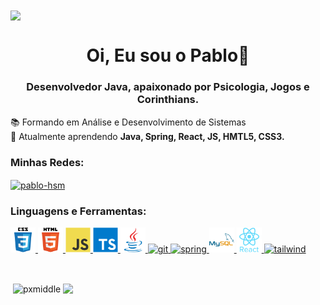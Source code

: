 <img align= "center" src= "https://github.com/pxmiddle/pxmiddle/assets/73138250/82048ed3-63f0-49f3-b490-c36c75979e8a" />

<h1 align="center">Oi, Eu sou o Pablo👋</h1>
<h3 align="center">Desenvolvedor Java, apaixonado por Psicologia, Jogos e Corinthians.</h3>
 
 📚 Formando em Análise e Desenvolvimento de Sistemas <br>
 📌 Atualmente aprendendo **Java, Spring, React, JS, HMTL5, CSS3.**

<h3 align="left">Minhas Redes:</h3>
<p align="left">
<a href="https://linkedin.com/in/pablo-hsm" target="blank"><img align="center" src="https://raw.githubusercontent.com/rahuldkjain/github-profile-readme-generator/master/src/images/icons/Social/linked-in-alt.svg" alt="pablo-hsm" height="30" width="40" /></a>
</p>
<h3 align="left">Linguagens e Ferramentas:</h3>
<p align="left"> <a href="https://www.w3schools.com/css/" target="_blank" rel="noreferrer"> <img src="https://raw.githubusercontent.com/devicons/devicon/master/icons/css3/css3-original-wordmark.svg" alt="css3" width="40" height="40"/> </a> <a href="https://www.w3.org/html/" target="_blank" rel="noreferrer"> <img src="https://raw.githubusercontent.com/devicons/devicon/master/icons/html5/html5-original-wordmark.svg" alt="html5" width="40" height="40"/> </a> <a href="https://developer.mozilla.org/en-US/docs/Web/JavaScript" target="_blank" rel="noreferrer"> <img src="https://raw.githubusercontent.com/devicons/devicon/master/icons/javascript/javascript-original.svg" alt="javascript" width="40" height="40"/> </a> <a href="https://www.typescriptlang.org/" target="_blank" rel="noreferrer"> <img src="https://raw.githubusercontent.com/devicons/devicon/master/icons/typescript/typescript-original.svg" alt="typescript" width="40" height="40"/> </a> <a href="https://www.java.com" target="_blank" rel="noreferrer"> <img src="https://raw.githubusercontent.com/devicons/devicon/master/icons/java/java-original.svg" alt="java" width="40" height="40"/> <a href="https://git-scm.com/" target="_blank" rel="noreferrer"> <img src="https://www.vectorlogo.zone/logos/git-scm/git-scm-icon.svg" alt="git" width="40" height="40"/> </a> <a href="https://spring.io/" target="_blank" rel="noreferrer"> <img src="https://www.vectorlogo.zone/logos/springio/springio-icon.svg" alt="spring" width="40" height="40"/> </a> </a> <a href="https://www.mysql.com/" target="_blank" rel="noreferrer"> <img src="https://raw.githubusercontent.com/devicons/devicon/master/icons/mysql/mysql-original-wordmark.svg" alt="mysql" width="40" height="40"/> </a> <a href="https://reactjs.org/" target="_blank" rel="noreferrer"> <img src="https://raw.githubusercontent.com/devicons/devicon/master/icons/react/react-original-wordmark.svg" alt="react" width="40" height="40"/> </a> <a href="https://tailwindcss.com/" target="_blank" rel="noreferrer"> <img src="https://www.vectorlogo.zone/logos/tailwindcss/tailwindcss-icon.svg" alt="tailwind" width="40" height="40"/> </a> </p>

<br><p>&nbsp;<img height = 180cm  align="center" src="https://github-readme-stats.vercel.app/api?username=pxmiddle&theme=react&show_icons=true&locale=en" alt="pxmiddle"/>
<img height = 180cm align = "center" src = "https://github-readme-stats.vercel.app/api/top-langs/?username=pxmiddle&exclude_repo=Aulas_faculdade&theme=react&layout=compact"/> </p>


